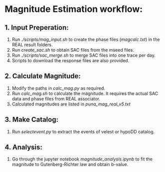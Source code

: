 # Magnitude Estimation workflow:


## 1. Input Preperation:

1. Run *./scripts/mag_input.sh* to create the phase files (*magcalc.txt*) in the REAL result folders.
2. Run *create_sac.sh* to obtain SAC files from the mseed files.
3. Run *./scripts/sac_merge.sh* to merge SAC files into one trace per day.
4. Scripts to download the response files are also provided.


## 2. Calculate Magnitude:

1. Modify the paths in *calc_mag.py* as required.
2. Run *calc_mag.sh* to calculate the magnitude. It requires the actual SAC data and phase files from REAL associator.
3. Calculated magnitudes are listed in *puna_mag_real_v5.txt*

## 3. Make Catalog:

1. Run *selectevent.py* to extract the events of velest or hypoDD catalog.

## 4. Analysis:

1. Go through the jupyter notebook *magnitude_analysis.ipynb* to fit the magnitude to Gutenberg-Richter law and obtain b-value.